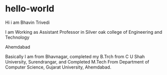 # hello-world


Hi i am Bhavin Trivedi

I am Working as Assistant Professor in Silver oak college of Engineering and Technology 

Ahemdabad 

Basically I am from Bhavnagar, completed my B.Trch from C U Shah University, Surendrangar, and Completed M.Tech From Department of Computer Science, Gujarat University, Ahemdabad. 
